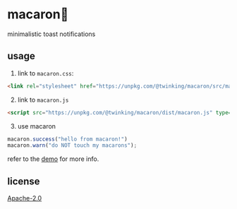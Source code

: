 # macaron🍩

minimalistic toast notifications

## usage

1. link to `macaron.css`:

```html
<link rel="stylesheet" href="https://unpkg.com/@twinking/macaron/src/macaron.css" type="text/css"/>
```
2. link to `macaron.js`

```html
<script src="https://unpkg.com/@twinking/macaron/dist/macaron.js" type="text/javascript"></script>
```
3. use macaron

```js
macaron.success("hello from macaron!")
macaron.warn("do NOT touch my macarons");
```

refer to the [demo](demo/index.html) for more info.

## license

[Apache-2.0](LICENSE)